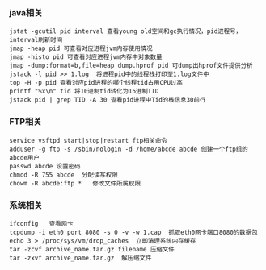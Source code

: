 ### java相关
    jstat -gcutil pid interval 查看young old空间和gc执行情况，pid进程号，interval刷新时间
    jmap -heap pid 可查看对应进程jvm内存使用情况
    jmap -histo pid 可查看对应进程jvm内存中对象数量
    jmap -dump:format=b,file=heap_dump.hprof pid 可dump出hprof文件提供分析
    jstack -l pid >> 1.log  将进程pid中的线程栈打印至1.log文件中
    top -H -p pid 查看对应pid进程的哪个线程tid占用CPU过高
    printf "%x\n" tid 将10进制tid转化为16进制TID
    jstack pid | grep TID -A 30 查看pid进程中Tid的栈信息30前行
    
### FTP相关
    service vsftpd start|stop|restart ftp相关命令             
    adduser -g ftp -s /sbin/nologin -d /home/abcde abcde 创建一个ftp组的abcde用户            
    passwd abcde 设置密码                
    chmod -R 755 abcde  分配读写权限            
    chowm -R abcde:ftp *   修改文件所属权限           
### 系统相关
    ifconfig   查看网卡
    tcpdump -i eth0 port 8080 -s 0 -v -w 1.cap  抓取eth0网卡端口8080的数据包
    echo 3 > /proc/sys/vm/drop_caches  立即清理系统内存缓存
    tar -zcvf archive_name.tar.gz filename 压缩文件
    tar -zxvf archive_name.tar.gz  解压缩文件
